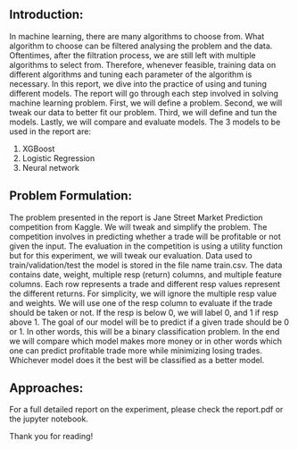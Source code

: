 ## Introduction:

In machine learning, there are many algorithms to choose from. What algorithm to choose can be filtered analysing the problem and the data. Oftentimes, after the filtration process, we are still left with multiple algorithms to select from. Therefore, whenever feasible, training data on different algorithms and tuning each parameter of the algorithm is necessary. In this report, we dive into the practice of using and tuning different models. The report will go through each step involved in solving machine learning problem. First, we will define a problem. Second, we will tweak our data to better fit our problem. Third, we will define and tun the models. Lastly, we will compare and evaluate models.
The 3 models to be used in the report are:
1.	XGBoost
2.	Logistic Regression
3.	Neural network

## Problem Formulation:

The problem presented in the report is Jane Street Market Prediction  competition from Kaggle. We will tweak and simplify the problem. The competition involves in predicting whether a trade will be profitable or not given the input. The evaluation in the competition is using a utility function but for this experiment, we will tweak our evaluation.
Data used to train/validation/test the model is stored in the file name train.csv. The data contains date, weight, multiple resp (return) columns, and multiple feature columns. Each row represents a trade and different resp values represent the different returns. For simplicity, we will ignore the multiple resp value and weights. We will use one of the resp column to evaluate if the trade should be taken or not. If the resp is below 0, we will label 0, and 1 if resp above 1. The goal of our model will be to predict if a given trade should be 0 or 1. In other words, this will be a binary classification problem.
In the end we will compare which model makes more money or in other words which one can predict profitable trade more while minimizing losing trades.  Whichever model does it the best will be classified as a better model.

## Approaches:

For a full detailed report on the experiment, please check the report.pdf or the jupyter notebook.

Thank you for reading!
